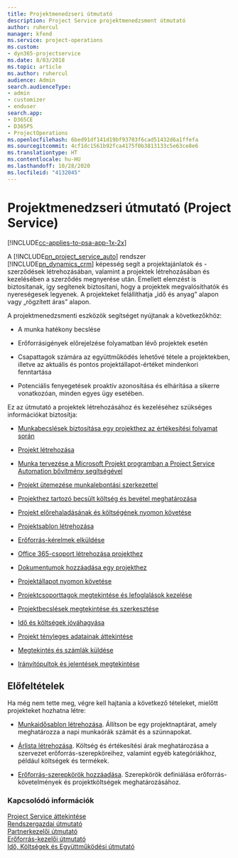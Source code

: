 ```yaml
---
title: Projektmenedzseri útmutató
description: Project Service projektmenedzsment útmutató
author: ruhercul
manager: kfend
ms.service: project-operations
ms.custom:
- dyn365-projectservice
ms.date: 8/03/2018
ms.topic: article
ms.author: ruhercul
audience: Admin
search.audienceType:
- admin
- customizer
- enduser
search.app:
- D365CE
- D365PS
- ProjectOperations
ms.openlocfilehash: 6bed91df141d19bf93703f6cad51432d6a1ffefa
ms.sourcegitcommit: 4cf1dc1561b92fca4175f0b3813133c5e63ce8e6
ms.translationtype: HT
ms.contentlocale: hu-HU
ms.lasthandoff: 10/28/2020
ms.locfileid: "4132045"
---
```

# <a name="project-manager-guide-project-service"></a>Projektmenedzseri útmutató (Project Service)

[!INCLUDE[cc-applies-to-psa-app-1x-2x](../includes/cc-applies-to-psa-app-1x-2x.md)]

A [!INCLUDE[pn_project_service_auto](../includes/pn-project-service-auto.md)] rendszer [!INCLUDE[pn_dynamics_crm](../includes/pn-dynamics-crm.md)] képesség segít a projektajánlatok és -szerződések létrehozásában, valamint a projektek létrehozásában és kezelésében a szerződés megnyerése után. Emellett elemzést is biztosítanak, így segítenek biztosítani, hogy a projektek megvalósíthatók és nyereségesek legyenek. A projekteket felállíthatja „idő és anyag” alapon vagy „rögzített áras” alapon.  
  
 A projektmenedzsmenti eszközök segítséget nyújtanak a következőkhöz:  
  
-   A munka hatékony becslése  
  
-   Erőforrásigények előrejelzése folyamatban lévő projektek esetén  
  
-   Csapattagok számára az együttműködés lehetővé tétele a projektekben, illetve az aktuális és pontos projektállapot-értéket mindenkori fenntartása  
  
-   Potenciális fenyegetések proaktív azonosítása és elhárítása a sikerre vonatkozóan, minden egyes ügy esetében.  
  
Ez az útmutató a projektek létrehozásához és kezeléséhez szükséges információkat biztosítja:  
  
-   [Munkabecslések biztosítása egy projekthez az értékesítési folyamat során](../psa/provide-estimates-project-during-sales-process.md)  
  
-   [Projekt létrehozása](../psa/create-project.md)  
  
-   [Munka tervezése a Microsoft Projekt programban a Project Service Automation bővítmény segítségével](../psa/add-plan-work-microsoft-project.md)  
  
-   [Projekt ütemezése munkalebontási szerkezettel](../psa/schedule-project-work-breakdown-structure.md)  
  
-   [Projekthez tartozó becsült költség és bevétel meghatározása](../psa/determine-project-cost-revenue-estimates.md)  
  
-   [Projekt előrehaladásának és költségének nyomon követése](../psa/track-project-progress-cost.md)  
  
-   [Projektsablon létrehozása](../psa/create-project-template.md)  
  
-   [Erőforrás-kérelmek elküldése](../psa/submit-resource-requests.md)  
  
-   [Office 365-csoport létrehozása projekthez](../psa/create-office-365-group-project.md)  
  
-   [Dokumentumok hozzáadása egy projekthez](../psa/add-documents-project.md)  
  
-   [Projektállapot nyomon követése](../psa/track-project-status.md)  
  
-   [Projektcsoporttagok megtekintése és lefoglalások kezelése](../psa/view-project-team-members-manage-bookings.md)  
  
-   [Projektbecslések megtekintése és szerkesztése](../psa/view-edit-project-estimates.md)  
  
-   [Idő és költségek jóváhagyása](../psa/approve-time-expenses.md)  
  
-   [Projekt tényleges adatainak áttekintése](../psa/review-project-actuals.md)  
  
-   [Megtekintés és számlák küldése](../psa/view-send-invoices.md)  
  
-   [Irányítópultok és jelentések megtekintése](../psa/view-dashboards-reports.md)  
  
## <a name="prerequisites"></a>Előfeltételek  
 Ha még nem tette meg, végre kell hajtania a következő tételeket, mielőtt projekteket hozhatna létre:  
  
-   [Munkaidősablon létrehozása](../psa/create-work-hours-template.md). Állítson be egy projektnaptárat, amely meghatározza a napi munkaórák számát és a szünnapokat.  
  
-   [Árlista létrehozása](../psa/create-price-list.md). Költség és értékesítési árak meghatározása a szervezet erőforrás-szerepköreihez, valamint egyéb kategóriákhoz, például költségek és termékek.  
  
-   [Erőforrás-szerepkörök hozzáadása](../psa/add-resource-roles.md). Szerepkörök definiálása erőforrás-követelmények és projektköltségek meghatározásához.  
  
### <a name="see-also"></a>Kapcsolódó információk  
 [Project Service áttekintése](../psa/overview.md)   
 [Rendszergazdai útmutató](../psa/admin-guide.md)   
 [Partnerkezelői útmutató](../psa/account-manager-guide.md)   
 [Erőforrás-kezelői útmutató](../psa/resource-manager-guide.md)   
 [Idő, Költségek és Együttműködési útmutató](../psa/time-expense-collaboration-guide.md)

